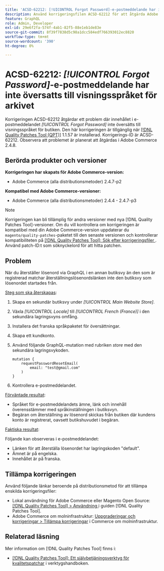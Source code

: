 ```yaml
---
title: 'ACSD-62212: [!UICONTROL Forgot Password]-e-postmeddelande har inte översatts till visningsspråket för arkivet'
description: Använd korrigeringsfilen ACSD-62212 för att åtgärda Adobe Commerce-problemet där innehållet i e-postmeddelandet *[!UICONTROL Forgot Password]* inte översätts till butiksvyns språk.
feature: GraphQL
role: Admin, Developer
exl-id: 29e6f2fa-574f-4ab1-82f5-88e1eb1de83e
source-git-commit: 8f39f7838d5c98a1dcc584edf766393012ec8820
workflow-type: tm+mt
source-wordcount: '390'
ht-degree: 0%

---
```


# ACSD-62212: *[!UICONTROL Forgot Password]*-e-postmeddelande har inte översatts till visningsspråket för arkivet

Korrigeringen ACSD-62212 åtgärdar ett problem där innehållet i e-postmeddelandet *[!UICONTROL Forgot Password]* inte översätts till visningsspråket för butiken. Den här korrigeringen är tillgänglig när [[!DNL Quality Patches Tool (QPT)]](https://experienceleague.adobe.com/docs/commerce-operations/tools/quality-patches-tool/usage.html) 1.1.57 är installerad. Korrigerings-ID är ACSD-62212. Observera att problemet är planerat att åtgärdas i Adobe Commerce 2.4.8.

## Berörda produkter och versioner

**Korrigeringen har skapats för Adobe Commerce-version:**

* Adobe Commerce (alla distributionsmetoder) 2.4.7-p2

**Kompatibel med Adobe Commerce-versioner:**

* Adobe Commerce (alla distributionsmetoder) 2.4.4 - 2.4.7-p3

>[!NOTE]
>
>Korrigeringen kan bli tillämplig för andra versioner med nya [!DNL Quality Patches Tool]-versioner. Om du vill kontrollera om korrigeringen är kompatibel med din Adobe Commerce-version uppdaterar du `magento/quality-patches`-paketet till den senaste versionen och kontrollerar kompatibiliteten på [[!DNL Quality Patches Tool]: Sök efter korrigeringsfiler ](https://experienceleague.adobe.com/tools/commerce-quality-patches/index.html). Använd patch-ID:t som söknyckelord för att hitta patchen.

## Problem

När du återställer lösenord via GraphQL i en annan butiksvy än den som är registrerad matchar återställningslösenordslänken inte den butiksvy som lösenordet startades från.

<u>Steg som ska återskapas</u>:

1. Skapa en sekundär butiksvy under *[!UICONTROL Main Website Store]*.
1. Växla *[!UICONTROL Locale]* till *[!UICONTROL French (France)]* i den sekundära lagringsvyns omfång.
1. Installera det franska språkpaketet för översättningar.
1. Skapa ett kundkonto.
1. Använd följande GraphQL-mutation med rubriken *store* med den sekundära lagringsvykoden.

   ```
   mutation {
       requestPasswordResetEmail(
           email: "test@gmail.com"
       )
   }
   ```

1. Kontrollera e-postmeddelandet.

<u>Förväntade resultat</u>:

* Språket för e-postmeddelandets ämne, länk och innehåll överensstämmer med språkinställningen i butiksvyn.
* Begäran om återställning av lösenord skickas från butiken där kundens konto är registrerat, oavsett butikshuvudet i begäran.

<u>Faktiska resultat</u>:

Följande kan observeras i e-postmeddelandet:

* Länken för att återställa lösenordet har lagringskoden &quot;default&quot;.
* Ämnet är på engelska.
* Innehållet är på franska.

## Tillämpa korrigeringen

Använd följande länkar beroende på distributionsmetod för att tillämpa enskilda korrigeringsfiler:

* Lokal användning för Adobe Commerce eller Magento Open Source: [[!DNL Quality Patches Tool] > Användning ](/help/tools/quality-patches-tool/usage.md) i guiden [!DNL Quality Patches Tool].
* Adobe Commerce om molninfrastruktur: [Uppgraderingar och korrigeringar > Tillämpa korrigeringar](https://experienceleague.adobe.com/docs/commerce-cloud-service/user-guide/develop/upgrade/apply-patches.html) i Commerce om molninfrastruktur.

## Relaterad läsning

Mer information om [!DNL Quality Patches Tool] finns i:

* [[!DNL Quality Patches Tool]: Ett självbetjäningsverktyg för kvalitetspatchar](/help/tools/quality-patches-tool/quality-patches-tool-to-self-serve-quality-patches.md) i verktygshandboken.
